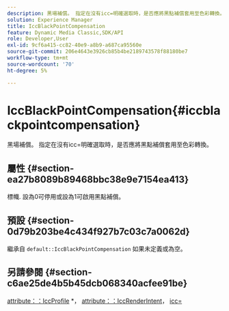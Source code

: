```yaml
---
description: 黑場補償。 指定在沒有icc=明確選取時，是否應將黑點補償套用至色彩轉換。
solution: Experience Manager
title: IccBlackPointCompensation
feature: Dynamic Media Classic,SDK/API
role: Developer,User
exl-id: 9cf6a415-cc82-40e9-a8b9-a687ca95560e
source-git-commit: 206e4643e3926cb85b4be2189743578f88180be7
workflow-type: tm+mt
source-wordcount: '70'
ht-degree: 5%

---
```


# IccBlackPointCompensation{#iccblackpointcompensation}

黑場補償。 指定在沒有icc=明確選取時，是否應將黑點補償套用至色彩轉換。

## 屬性 {#section-ea27b8089b89468bbc38e9e7154ea413}

標幟. 設為0可停用或設為1可啟用黑點補償。

## 預設 {#section-0d79b203be4c434f927b7c03c7a0062d}

繼承自 `default::IccBlackPointCompensation` 如果未定義或為空。

## 另請參閱 {#section-c6ae25de4b5b45dcb068340acfee91be}

[attribute：：IccProfile](../../../../../is-api/image-catalog/image-serving-api-ref/c-image-catalog-reference/c-attributes-reference/r-iccprofilecmyk.md#reference-db89f9dac33e447cadb359ec1ba27ee0) &#42;， [attribute：：IccRenderIntent](../../../../../is-api/image-catalog/image-serving-api-ref/c-image-catalog-reference/c-attributes-reference/r-iccrenderintent.md#reference-012f207f28bd4406a5368d23ed95a51f)， [icc=](../../../../../is-api/http-ref/image-serving-api-ref/c-http-protocol-reference/c-command-reference/r-icc.md#reference-182b5679e21e4df3b4d330535a5a7517)
